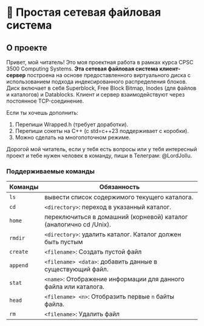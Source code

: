 # 📂 Простая сетевая файловая система

## О проекте

Привет, мой читатель! Это моя проектная работа в рамках курса CPSC 3500 Computing Systems. **Эта сетевая файловая система клиент-сервер** построена на основе предоставленного виртуального диска с использованием подхода индексированного распределения блоков. Диск включает в себя Superblock, Free Block Bitmap, Inodes (для файлов и каталогов) и Datablocks. Клиент и сервер взаимодействуют через постоянное TCP-соединение.

Если ты хочешь дополнить:
1. Перепиши Wrapped.h (требует доработки).
2. Перепиши сокеты на С++ (с std=c++23 поддерживает с коробки).
3. Можно сделать на многопоточном режиме.

Дорогой мой читатель, если у тебя есть вопросы или у тебя интересный проект и тебе нужен человек в команду, пиши в Телеграм: @LordJollu.

### Поддерживаемые команды

| Команды  | Обязанность                                                         |
|----------|---------------------------------------------------------------------|
| `ls`     | вывести список содержимого текущего каталога.                       |
| `cd`     | `<directory>`: переход в указанный каталог.                         |
| `home`   | переключиться в домашний (корневой) каталог (аналогично cd /Unix).  |
| `rmdir`  | `<directory>`: удалить каталог. Каталог должен быть пустым          | 
| `create` | `<filename>`: Создать пустой файл                                   |
| `append` | `<filename> <data>`: добавить данные в существующий файл.           | 
| `stat`   | `<name>`: Отображение информации для данного файла или каталога.    | 
| `head`   | `<filename> <n>`: Отобразить первые `n` байты файла.                |
| `rm`     | `<filename>`: Удалить файл                                          |



